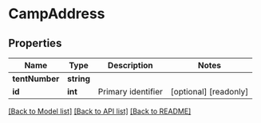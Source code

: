 # CampAddress

## Properties
Name | Type | Description | Notes
------------ | ------------- | ------------- | -------------
**tentNumber** | **string** |  | 
**id** | **int** | Primary identifier | [optional] [readonly] 

[[Back to Model list]](../README.md#documentation-for-models) [[Back to API list]](../README.md#documentation-for-api-endpoints) [[Back to README]](../README.md)


